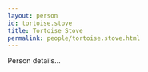```yaml
---
layout: person
id: tortoise.stove
title: Tortoise Stove
permalink: people/tortoise.stove.html
---
```


Person details...